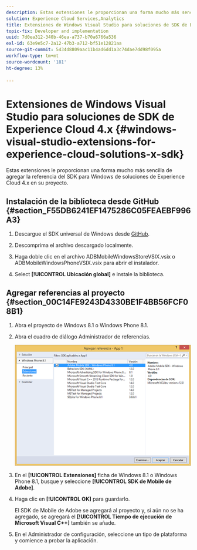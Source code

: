 ```yaml
---
description: Estas extensiones le proporcionan una forma mucho más sencilla de agregar la referencia del SDK para Windows de soluciones de Experience Cloud 4.x en su proyecto.
solution: Experience Cloud Services,Analytics
title: Extensiones de Windows Visual Studio para soluciones de SDK de Experience Cloud 4.x
topic-fix: Developer and implementation
uuid: 7d0ea312-340b-46ea-a737-b70a6766a536
exl-id: 63e9e5c7-2a12-47b3-a712-bf51e12821aa
source-git-commit: 5434d8809aac11b4ad6dd1a3c74dae7dd98f095a
workflow-type: tm+mt
source-wordcount: '181'
ht-degree: 13%

---
```


# Extensiones de Windows Visual Studio para soluciones de SDK de Experience Cloud 4.x {#windows-visual-studio-extensions-for-experience-cloud-solutions-x-sdk}

Estas extensiones le proporcionan una forma mucho más sencilla de agregar la referencia del SDK para Windows de soluciones de Experience Cloud 4.x en su proyecto.

## Instalación de la biblioteca desde GitHub {#section_F55DB6241EF1475286C05FEAEBF996A3}

1. Descargue el SDK universal de Windows desde [GitHub](https://github.com/Adobe-Marketing-Cloud/mobile-services/releases).
1. Descomprima el archivo descargado localmente.
1. Haga doble clic en el archivo ADBMobileWindowsStoreVSIX.vsix o ADBMobileWindowsPhoneVSIX.vsix para abrir el instalador.

1. Select **[!UICONTROL Ubicación global]** e instale la biblioteca.

## Agregar referencias al proyecto {#section_00C14FE9243D4330BE1F4BB56FCF08B1}

1. Abra el proyecto de Windows 8.1 o Windows Phone 8.1.
1. Abra el cuadro de diálogo Administrador de referencias.

   ![](assets/ref_manager.png)

1. En el **[!UICONTROL Extensiones]** ficha de Windows 8.1 o Windows Phone 8.1, busque y seleccione **[!UICONTROL SDK de Mobile de Adobe]**.
1. Haga clic en **[!UICONTROL OK]** para guardarlo.

   El SDK de Mobile de Adobe se agregará al proyecto y, si aún no se ha agregado, se agregará el **[!UICONTROL Tiempo de ejecución de Microsoft Visual C++]** también se añade.

1. En el Administrador de configuración, seleccione un tipo de plataforma y comience a probar la aplicación.
